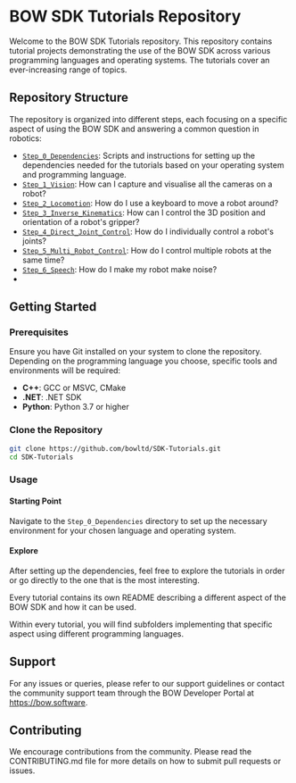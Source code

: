 # BOW SDK Tutorials Repository

Welcome to the BOW SDK Tutorials repository. This repository contains tutorial projects demonstrating the use of the BOW SDK across various programming languages and operating systems. The tutorials cover an ever-increasing range of topics.

## Repository Structure

The repository is organized into different steps, each focusing on a specific aspect of using the BOW SDK and answering a common question in robotics:

- [`Step_0_Dependencies`](https://github.com/bowltd/SDK-Tutorials/tree/main/Step_0_Dependencies): Scripts and instructions for setting up the dependencies needed for the tutorials based on your operating system and programming language.
- [`Step_1_Vision`](https://github.com/bowltd/SDK-Tutorials/tree/main/Step_1_Vision): How can I capture and visualise all the cameras on a robot?
- [`Step_2_Locomotion`](https://github.com/bowltd/SDK-Tutorials/tree/main/Step_2_Locomotion): How do I use a keyboard to move a robot around?
- [`Step_3_Inverse_Kinematics`](https://github.com/bowltd/SDK-Tutorials/tree/main/Step_3_Inverse_Kinematics): How can I control the 3D position and orientation of a robot's gripper?
- [`Step_4_Direct_Joint_Control`](https://github.com/bowltd/SDK-Tutorials/tree/main/Step_4_Direct_Joint_Control): How do I individually control a robot's joints?
- [`Step_5_Multi_Robot_Control`](https://github.com/bowltd/SDK-Tutorials/tree/main/Step_5_Multi_Robot_Control): How do I control multiple robots at the same time?
- [`Step_6_Speech`](https://github.com/bowltd/SDK-Tutorials/tree/main/Step_6_Speech): How do I make my robot make noise?
- 
## Getting Started

### Prerequisites

Ensure you have Git installed on your system to clone the repository. Depending on the programming language you choose, specific tools and environments will be required:

- **C++**: GCC or MSVC, CMake
- **.NET**: .NET SDK
- **Python**: Python 3.7 or higher

### Clone the Repository

```bash
git clone https://github.com/bowltd/SDK-Tutorials.git
cd SDK-Tutorials
```

### Usage

#### Starting Point

Navigate to the `Step_0_Dependencies` directory
to set up the necessary environment for your chosen language and operating system.

#### Explore

After setting up the dependencies,
feel free to explore the tutorials in order or go directly to the one that is the most interesting. 

Every tutorial contains its own README describing a different aspect of the BOW SDK and how it can be used. 

Within every tutorial, you will find subfolders implementing that specific aspect using different programming languages.
## Support

For any issues or queries, please refer to our support guidelines or contact the community support team through the BOW Developer Portal at https://bow.software.

## Contributing

We encourage contributions from the community. Please read the CONTRIBUTING.md file for more details on how to submit pull requests or issues.

